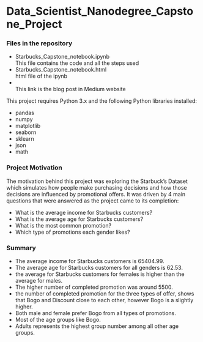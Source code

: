 # Data_Scientist_Nanodegree_Capstone_Project

### Files in the repository 
<ul>
  <li>Starbucks_Capstone_notebook.ipynb</li>
  This file contains the code and all the steps used
  <li>Starbucks_Capstone_notebook.html</li>
  html file of the ipynb
  <li></li>
  This link is the blog post in Medium website
</ul>

This project requires Python 3.x and the following Python libraries installed:
<ul>
  <li>pandas</li>
  <li>numpy</li>
  <li>matplotlib</li>
  <li>seaborn</li>
  <li>sklearn</li>
  <li>json</li>
  <li>math</li>
</ul>

### Project Motivation

The motivation behind this project was exploring the Starbuck’s Dataset which simulates how people make purchasing decisions and how those decisions are influenced by promotional offers.
It was driven by 4 main questions that were answered as the project came to its completion:
<ul>
  <li>What is the average income for Starbucks customers?</li>
  <li>What is the average age for Starbucks customers?</li>
  <li>What is the most common promotion?</li>
  <li>Which type of promotions each gender likes?</li>
</ul>

### Summary 

<ul>
  <li>The average income for Starbucks customers is 65404.99.</li>
  <li>The average age for Starbucks customers for all genders is 62.53.</li>
  <li>the average for Starbucks customers for females is higher than the average for males.</li>
  <li>The higher number of completed promotion was around 5500.</li>
  <li>the number of completed promotion for the three types of offer, shows that Bogo and Discount close to each other, however Bogo is a slightly higher.</li>
  <li>Both male and female prefer Bogo from all types of promotions.</li>
  <li>Most of the age groups like Bogo.</li>
  <li>Adults represents the highest group number among all other age groups.</li>
</ul>

